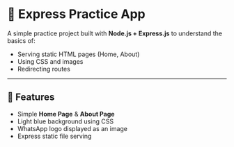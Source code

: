 # 🚀 Express Practice App

A simple practice project built with **Node.js + Express.js** to understand the basics of:
- Serving static HTML pages (Home, About)
- Using CSS and images
- Redirecting routes
  
---

## 🎨 Features
- Simple **Home Page** & **About Page**
- Light blue background using CSS
- WhatsApp logo displayed as an image
- Express static file serving

